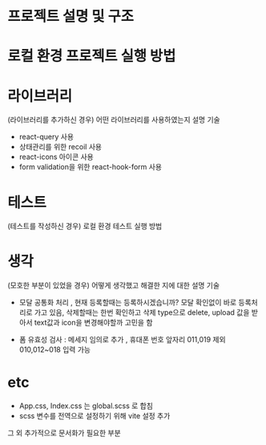 # 프로젝트 설명 및 구조

# 로컬 환경 프로젝트 실행 방법

# 라이브러리

(라이브러리를 추가하신 경우) 어떤 라이브러리를 사용하였는지 설명 기술

-   react-query 사용
-   상태관리를 위한 recoil 사용
-   react-icons 아이콘 사용
-   form validation을 위한 react-hook-form 사용

# 테스트

(테스트를 작성하신 경우) 로컬 환경 테스트 실행 방법

# 생각

(모호한 부분이 있었을 경우) 어떻게 생각했고 해결한 지에 대한 설명 기술

-   모달 공통화 처리 , 현재 등록할때는 등록하시겠습니까? 모달 확인없이 바로 등록처리로 가고 있음, 삭제할때는 한번 확인하고 삭제
    type으로 delete, upload 값을 받아서 text값과 icon을 변경해야할까 고민을 함

-   폼 유효성 검사 : 메세지 임의로 추가 , 휴대폰 번호 앞자리 011,019 제외 010,012~018 입력 가능

# etc

-   App.css, Index.css 는 global.scss 로 합침
-   scss 변수를 전역으로 설정하기 위해 vite 설정 추가

그 외 추가적으로 문서화가 필요한 부분
